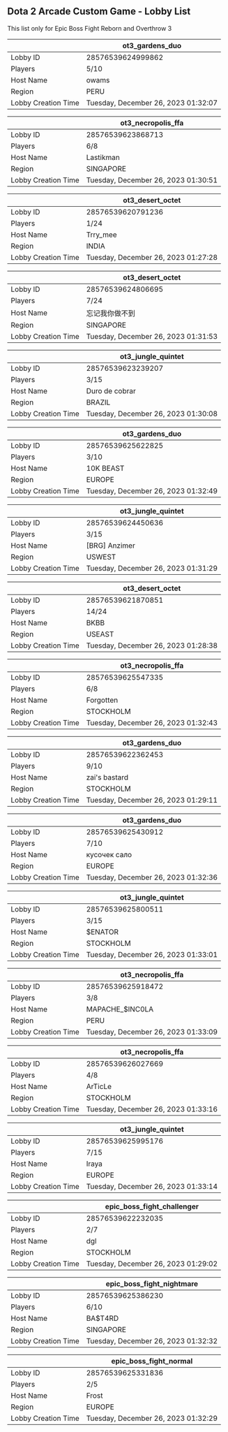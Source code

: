 ## Dota 2 Arcade Custom Game - Lobby List

This list only for Epic Boss Fight Reborn and Overthrow 3

|  | ot3_gardens_duo |
| ------ | ------ |
| Lobby ID | 28576539624999862 |
| Players | 5/10 |
| Host Name | owams |
| Region | PERU |
| Lobby Creation Time | Tuesday, December 26, 2023 01:32:07 |


|  | ot3_necropolis_ffa |
| ------ | ------ |
| Lobby ID | 28576539623868713 |
| Players | 6/8 |
| Host Name | Lastikman |
| Region | SINGAPORE |
| Lobby Creation Time | Tuesday, December 26, 2023 01:30:51 |


|  | ot3_desert_octet |
| ------ | ------ |
| Lobby ID | 28576539620791236 |
| Players | 1/24 |
| Host Name | Trry_mee |
| Region | INDIA |
| Lobby Creation Time | Tuesday, December 26, 2023 01:27:28 |


|  | ot3_desert_octet |
| ------ | ------ |
| Lobby ID | 28576539624806695 |
| Players | 7/24 |
| Host Name | 忘记我你做不到 |
| Region | SINGAPORE |
| Lobby Creation Time | Tuesday, December 26, 2023 01:31:53 |


|  | ot3_jungle_quintet |
| ------ | ------ |
| Lobby ID | 28576539623239207 |
| Players | 3/15 |
| Host Name | Duro de cobrar |
| Region | BRAZIL |
| Lobby Creation Time | Tuesday, December 26, 2023 01:30:08 |


|  | ot3_gardens_duo |
| ------ | ------ |
| Lobby ID | 28576539625622825 |
| Players | 3/10 |
| Host Name | 10K BEAST |
| Region | EUROPE |
| Lobby Creation Time | Tuesday, December 26, 2023 01:32:49 |


|  | ot3_jungle_quintet |
| ------ | ------ |
| Lobby ID | 28576539624450636 |
| Players | 3/15 |
| Host Name | [BRG] Anzimer |
| Region | USWEST |
| Lobby Creation Time | Tuesday, December 26, 2023 01:31:29 |


|  | ot3_desert_octet |
| ------ | ------ |
| Lobby ID | 28576539621870851 |
| Players | 14/24 |
| Host Name | BKBB |
| Region | USEAST |
| Lobby Creation Time | Tuesday, December 26, 2023 01:28:38 |


|  | ot3_necropolis_ffa |
| ------ | ------ |
| Lobby ID | 28576539625547335 |
| Players | 6/8 |
| Host Name | Forgotten |
| Region | STOCKHOLM |
| Lobby Creation Time | Tuesday, December 26, 2023 01:32:43 |


|  | ot3_gardens_duo |
| ------ | ------ |
| Lobby ID | 28576539622362453 |
| Players | 9/10 |
| Host Name | zai's bastard |
| Region | STOCKHOLM |
| Lobby Creation Time | Tuesday, December 26, 2023 01:29:11 |


|  | ot3_gardens_duo |
| ------ | ------ |
| Lobby ID | 28576539625430912 |
| Players | 7/10 |
| Host Name | кусочек сало |
| Region | EUROPE |
| Lobby Creation Time | Tuesday, December 26, 2023 01:32:36 |


|  | ot3_jungle_quintet |
| ------ | ------ |
| Lobby ID | 28576539625800511 |
| Players | 3/15 |
| Host Name | $ENATOR |
| Region | STOCKHOLM |
| Lobby Creation Time | Tuesday, December 26, 2023 01:33:01 |


|  | ot3_necropolis_ffa |
| ------ | ------ |
| Lobby ID | 28576539625918472 |
| Players | 3/8 |
| Host Name | MAPACHE_$INC0LA |
| Region | PERU |
| Lobby Creation Time | Tuesday, December 26, 2023 01:33:09 |


|  | ot3_necropolis_ffa |
| ------ | ------ |
| Lobby ID | 28576539626027669 |
| Players | 4/8 |
| Host Name | ArTicLe |
| Region | STOCKHOLM |
| Lobby Creation Time | Tuesday, December 26, 2023 01:33:16 |


|  | ot3_jungle_quintet |
| ------ | ------ |
| Lobby ID | 28576539625995176 |
| Players | 7/15 |
| Host Name | Iraya |
| Region | EUROPE |
| Lobby Creation Time | Tuesday, December 26, 2023 01:33:14 |


|  | epic_boss_fight_challenger |
| ------ | ------ |
| Lobby ID | 28576539622232035 |
| Players | 2/7 |
| Host Name | dgl |
| Region | STOCKHOLM |
| Lobby Creation Time | Tuesday, December 26, 2023 01:29:02 |


|  | epic_boss_fight_nightmare |
| ------ | ------ |
| Lobby ID | 28576539625386230 |
| Players | 6/10 |
| Host Name | BA$T4RD |
| Region | SINGAPORE |
| Lobby Creation Time | Tuesday, December 26, 2023 01:32:32 |


|  | epic_boss_fight_normal |
| ------ | ------ |
| Lobby ID | 28576539625331836 |
| Players | 2/5 |
| Host Name | Frost |
| Region | EUROPE |
| Lobby Creation Time | Tuesday, December 26, 2023 01:32:29 |


